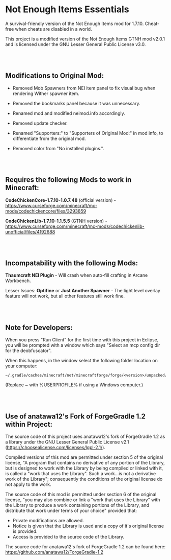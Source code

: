 # Not Enough Items Essentials

A survival-friendly version of the Not Enough Items mod for 1.7.10. Cheat-free when cheats are disabled in a world.

This project is a modified version of the Not Enough Items GTNH mod v2.0.1 and is licensed under the GNU Lesser General Public License v3.0.

<br>
<br>

## Modifications to Original Mod:
* Removed Mob Spawners from NEI item panel to fix visual bug when rendering Wither spawner item.

* Removed the bookmarks panel because it was unnecessary.

* Renamed mod and modified neimod.info accordingly.

* Removed update checker.

* Renamed "Supporters:" to "Supporters of Original Mod:" in mod info, to differentiate from the original mod.

* Removed color from "No installed plugins.".

<br>
<br>

## Requires the following Mods to work in Minecraft:
**CodeChickenCore-1.7.10-1.0.7.48** (official version) - https://www.curseforge.com/minecraft/mc-mods/codechickencore/files/3293859

**CodeChickenLib-1.7.10-1.1.5.5** (GTNH version) - https://www.curseforge.com/minecraft/mc-mods/codechickenlib-unofficial/files/4192688

<br>
<br>
 
## Incompatability with the following Mods:
**Thaumcraft NEI Plugin** - Will crash when auto-fill crafting in Arcane Workbench.

Lesser Issues: **Optifine**    or    **Just Another Spawner**  -  The light level overlay feature will not work, but all other features still work fine.

<br>
<br>

## Note for Developers:
When you press "Run Client" for the first time with this project in Eclipse, you will be prompted with a window which says "Select an mcp config dir for the deobfuscator".


When this happens, in the window select the following folder location on your computer:

	~/.gradle/caches/minecraft/net/minecraftforge/forge/<version>/unpacked/conf

(Replace ~ with %USERPROFILE% if using a Windows computer.)

<br>
<br>

## Use of anatawa12's Fork of ForgeGradle 1.2 within Project:
The source code of this project uses anatawa12's fork of ForgeGradle 1.2 as a library under the GNU Lesser General Public License v2.1 (https://choosealicense.com/licenses/lgpl-2.1/).

Compiled versions of this mod are permitted under section 5 of the original license, "A program that contains no derivative of any portion of the Library, but is designed to work with the Library by being compiled or linked with it, is called a "work that uses the Library". Such a work...is not a derivative work of the Library"; consequently the conditions of the original license do not apply to the work.

The source code of this mod is permitted under section 6 of the original license, "you may also combine or link a "work that uses the Library" with the Library to produce a work containing portions of the Library, and distribute that work under terms of your choice" provided that:
* Private modifications are allowed.
* Notice is given that the Library is used and a copy of it's original license is provided.
* Access is provided to the source code of the Library.


The source code for anatawa12's fork of ForgeGradle 1.2 can be found here: https://github.com/anatawa12/ForgeGradle-1.2

